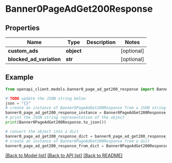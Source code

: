 # Banner0PageAdGet200Response


## Properties

Name | Type | Description | Notes
------------ | ------------- | ------------- | -------------
**custom_ads** | **object** |  | [optional] 
**blocked_ad_variation** | **str** |  | [optional] 

## Example

```python
from openapi_client.models.banner0_page_ad_get200_response import Banner0PageAdGet200Response

# TODO update the JSON string below
json = "{}"
# create an instance of Banner0PageAdGet200Response from a JSON string
banner0_page_ad_get200_response_instance = Banner0PageAdGet200Response.from_json(json)
# print the JSON string representation of the object
print(Banner0PageAdGet200Response.to_json())

# convert the object into a dict
banner0_page_ad_get200_response_dict = banner0_page_ad_get200_response_instance.to_dict()
# create an instance of Banner0PageAdGet200Response from a dict
banner0_page_ad_get200_response_from_dict = Banner0PageAdGet200Response.from_dict(banner0_page_ad_get200_response_dict)
```
[[Back to Model list]](../README.md#documentation-for-models) [[Back to API list]](../README.md#documentation-for-api-endpoints) [[Back to README]](../README.md)


